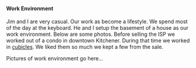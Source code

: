 #### Work Environment
Jim and I are very casual. Our work as become a lifestyle. We spend most
of the day at the keyboard. He and I setup the basement of a house as
our work environment. Below are some photos. Before selling the ISP we
worked out of a condo in downtown Kitchener. During that time we worked
in [cubicles](/questions.html#cubicles).  We liked them so much we kept
a few from the sale.

  
Pictures of work environment go here...

<!--
* Cubicles
* Fridge
* Microwave
* Separate Bathroom w/Shower
* Washer and Dryer
* Weight Set w/Rack
* Colour Laser
* Scanner

![Alt](/static/jimk.jpg)
![Alt](/static/jimk.jpg)

<iframe src="http://bubbl.us/view/ad2e7/147d0b/708A5L526B6ow/" width="800" height="600"></iframe>
-->
